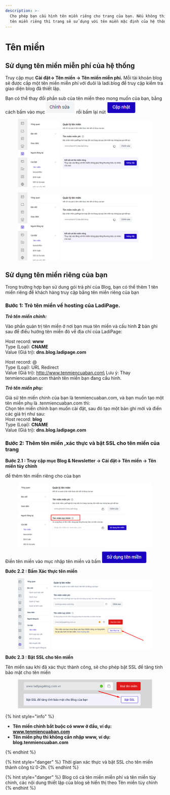 ```yaml
---
description: >-
  Cho phép bạn cấu hình tên miền riêng cho trang của bạn. Nếu không thiết lập
  tên miền riêng thì trang sẽ sử dụng với tên miền mặc định của hệ thống
---
```


# Tên miền

## Sử dụng tên miền miễn phí của hệ thống&#x20;

Truy cập mục **Cài đặt-> Tên miền -> Tên miền miễn phí.**  Mỗi tài khoản blog sẽ được cấp một tên miền miễn phí  với đuôi là ladi.blog để truy cập kiểm tra giao diện blog đã thiết lập.

Bạn có thể thay đổi phần sub của tên miền theo mong muốn của bạn, bằng cách bấm vào mục ![](<../../.gitbook/assets/image (58).png>) rồi bấm lại nút ![](<../../.gitbook/assets/image (59).png>)

<figure><img src="../../.gitbook/assets/image (57).png" alt=""><figcaption></figcaption></figure>

<figure><img src="../../.gitbook/assets/image (56).png" alt=""><figcaption></figcaption></figure>



## Sử dụng tên miền riêng của bạn

Trong trường hợp bạn sử dung gói trả phí của Blog, bạn có thể thêm 1 tên miền riêng để khách hàng truy cập bằng tên miền riêng của bạn

### **Bước 1: Trỏ tên miền về hosting của LadiPage.**

_**Trỏ tên miền chính:**_

Vào phần quản trị tên miền ở nơi bạn mua tên miền và cấu hình **2** bản ghi sau để điều hướng tên miền đó về địa chỉ của LadiPage:

Host record: **www**\
Type (Loại): **CNAME**\
Value (Giá trị): **dns.blog.ladipage.com**

Host record: @\
Type (Loại): URL Redirect\
Value (Giá trị):   http://www.tenmiencuaban.com\
Lưu ý: Thay tenmiencuaban.com thành tên miền bạn đang cấu hình.

_**Trỏ tên miền phụ:**_

Giả sử tên miền chính của bạn là tenmiencuaban.com, và bạn muốn tạo một tên miền phụ là .tenmiencuaban.com thì:\
Chọn tên miền chính bạn muốn cài đặt, sau đó tạo một bản ghi mới và điền các giá trị như sau:\
Host record: **blog**\
Type (Loại): **CNAME**\
Value (Giá trị): **dns.blog.ladipage.com**

### **Bước 2: Thêm tên miền ,xác thực và bật SSL cho tên miền của trang**&#x20;

**Bước 2.1 : Truy cập mục  Blog & Newsletter -> Cài đặt-> Tên miền -> Tên miền tùy chỉnh**&#x20;

để thêm tên miền riêng cho  của bạn&#x20;

<figure><img src="../../.gitbook/assets/image (60).png" alt=""><figcaption></figcaption></figure>

Điền tên miền vào mục nhập tên miền và bấm ![](<../../.gitbook/assets/image (61).png>)

**Bước 2.2 : Bấm Xác thực tên miền**&#x20;

<figure><img src="../../.gitbook/assets/image (62).png" alt=""><figcaption></figcaption></figure>

**Bước 2.3 : Bật SSL cho tên miền**&#x20;

Tên miền sau khi đã xác thực thành công, sẽ cho phép bật SSL để tăng tính bảo mật cho tên miền&#x20;

<figure><img src="../../.gitbook/assets/image (63).png" alt=""><figcaption></figcaption></figure>

{% hint style="info" %}
* **Tên miền chính bắt buộc có www ở đầu, ví dụ: www.tenmiencuaban.com**
* **Tên miền phụ thì không cần nhập www, ví dụ: blog.tenmiencuaban.com**


{% endhint %}

{% hint style="danger" %}
Thời gian xác thực và bật SSL cho tên miền thành công từ 0-2h.
{% endhint %}



{% hint style="danger" %}
Blog có cả tên miền miễn phí và tên miền tùy chỉnh, các nội dung thiết lập của blog sẽ hiển thị theo Tên miền tùy chỉnh&#x20;
{% endhint %}
